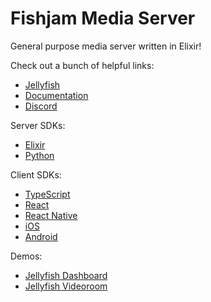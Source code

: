 # Fishjam Media Server

General purpose media server written in Elixir!

Check out a bunch of helpful links:

* [Jellyfish]
* [Documentation]
* [Discord]

Server SDKs:
* [Elixir][elixir-server-sdk]
* [Python][python-server-sdk]


Client SDKs:
* [TypeScript][ts-client-sdk]
* [React][react-client-sdk]
* [React Native][react-native-client-sdk]
* [iOS][ios-client-sdk]
* [Android][android-client-sdk]

Demos:
* [Jellyfish Dashboard]
* [Jellyfish Videoroom]


[Jellyfish]: https://github.com/jellyfish-dev/jellyfish
[Documentation]: https://jellyfish-dev.github.io/jellyfish-docs/
[elixir-server-sdk]: https://github.com/jellyfish-dev/elixir_server_sdk
[python-server-sdk]: https://github.com/jellyfish-dev/python-server-sdk
[ts-client-sdk]: https://github.com/jellyfish-dev/ts-client-sdk
[react-client-sdk]: https://github.com/jellyfish-dev/react-client-sdk
[react-native-client-sdk]: https://github.com/jellyfish-dev/react-native-client-sdk 
[ios-client-sdk]: https://github.com/jellyfish-dev/ios-client-sdk
[android-client-sdk]: https://github.com/jellyfish-dev/android-client-sdk
[Jellyfish Dashboard]: https://github.com/jellyfish-dev/jellyfish-dashboard
[Jellyfish Videoroom]: https://github.com/jellyfish-dev/jellyfish_videoroom
[Discord]: https://discord.gg/8WEaKweE7P

